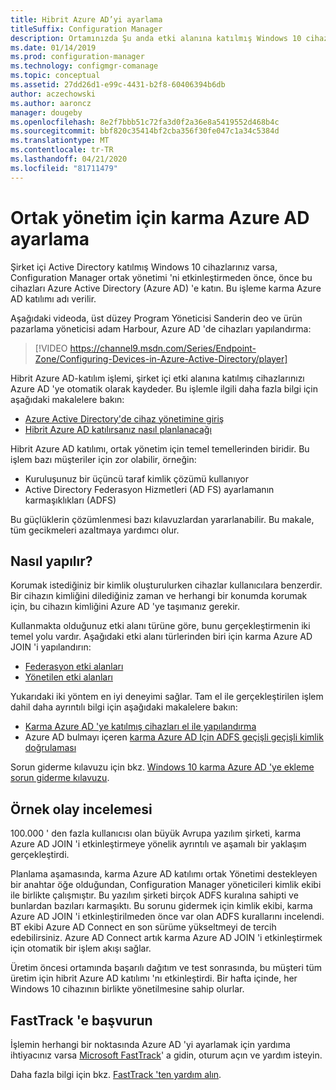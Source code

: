 ```yaml
---
title: Hibrit Azure AD’yi ayarlama
titleSuffix: Configuration Manager
description: Ortamınızda Şu anda etki alanına katılmış Windows 10 cihazları varsa, ortak yönetimi etkinleştirmeden önce karma Azure AD 'yi ayarlayın
ms.date: 01/14/2019
ms.prod: configuration-manager
ms.technology: configmgr-comanage
ms.topic: conceptual
ms.assetid: 27dd26d1-e99c-4431-b2f8-60406394b6db
author: aczechowski
ms.author: aaroncz
manager: dougeby
ms.openlocfilehash: 8e2f7bbb51c72fa3d0f2a36e8a5419552d468b4c
ms.sourcegitcommit: bbf820c35414bf2cba356f30fe047c1a34c5384d
ms.translationtype: MT
ms.contentlocale: tr-TR
ms.lasthandoff: 04/21/2020
ms.locfileid: "81711479"
---
```

# <a name="set-up-hybrid-azure-ad-for-co-management"></a>Ortak yönetim için karma Azure AD ayarlama

Şirket içi Active Directory katılmış Windows 10 cihazlarınız varsa, Configuration Manager ortak yönetimi 'ni etkinleştirmeden önce, önce bu cihazları Azure Active Directory (Azure AD) 'e katın. Bu işleme karma Azure AD katılımı adı verilir. 

Aşağıdaki videoda, üst düzey Program Yöneticisi Sanderin deo ve ürün pazarlama yöneticisi adam Harbour, Azure AD 'de cihazları yapılandırma:

> [!VIDEO https://channel9.msdn.com/Series/Endpoint-Zone/Configuring-Devices-in-Azure-Active-Directory/player]

Hibrit Azure AD-katılım işlemi, şirket içi etki alanına katılmış cihazlarınızı Azure AD 'ye otomatik olarak kaydeder. Bu işlemle ilgili daha fazla bilgi için aşağıdaki makalelere bakın:
- [Azure Active Directory'de cihaz yönetimine giriş](https://docs.microsoft.com/azure/active-directory/device-management-introduction) 
- [Hibrit Azure AD katılırsanız nasıl planlanacağı](https://docs.microsoft.com/azure/active-directory/devices/hybrid-azuread-join-plan)

Hibrit Azure AD katılımı, ortak yönetim için temel temellerinden biridir. Bu işlem bazı müşteriler için zor olabilir, örneğin:
- Kuruluşunuz bir üçüncü taraf kimlik çözümü kullanıyor 
- Active Directory Federasyon Hizmetleri (AD FS) ayarlamanın karmaşıklıkları (ADFS)

Bu güçlüklerin çözümlenmesi bazı kılavuzlardan yararlanabilir. Bu makale, tüm gecikmeleri azaltmaya yardımcı olur.


## <a name="how-to-do-it"></a>Nasıl yapılır?

Korumak istediğiniz bir kimlik oluşturulurken cihazlar kullanıcılara benzerdir. Bir cihazın kimliğini dilediğiniz zaman ve herhangi bir konumda korumak için, bu cihazın kimliğini Azure AD 'ye taşımanız gerekir.

Kullanmakta olduğunuz etki alanı türüne göre, bunu gerçekleştirmenin iki temel yolu vardır. Aşağıdaki etki alanı türlerinden biri için karma Azure AD JOIN 'i yapılandırın:  
- [Federasyon etki alanları](https://docs.microsoft.com/azure/active-directory/devices/hybrid-azuread-join-federated-domains)  
- [Yönetilen etki alanları](https://docs.microsoft.com/azure/active-directory/devices/hybrid-azuread-join-managed-domains)  

Yukarıdaki iki yöntem en iyi deneyimi sağlar. Tam el ile gerçekleştirilen işlem dahil daha ayrıntılı bilgi için aşağıdaki makalelere bakın:
- [Karma Azure AD 'ye katılmış cihazları el ile yapılandırma](https://docs.microsoft.com/azure/active-directory/device-management-hybrid-azuread-joined-devices-setup)  
- Azure AD bulmayı içeren [karma Azure AD Için ADFS geçişli geçişli kimlik doğrulaması](https://docs.microsoft.com/windows-server/identity/ad-fs/ad-fs-overview)  

Sorun giderme kılavuzu için bkz. [Windows 10 karma Azure AD 'ye ekleme sorun giderme kılavuzu](https://docs.microsoft.com/azure/active-directory/devices/troubleshoot-hybrid-join-windows-current).



## <a name="case-study"></a>Örnek olay incelemesi

100.000 ' den fazla kullanıcısı olan büyük Avrupa yazılım şirketi, karma Azure AD JOIN 'i etkinleştirmeye yönelik ayrıntılı ve aşamalı bir yaklaşım gerçekleştirdi.

Planlama aşamasında, karma Azure AD katılımı ortak Yönetimi destekleyen bir anahtar öğe olduğundan, Configuration Manager yöneticileri kimlik ekibi ile birlikte çalışmıştır. Bu yazılım şirketi birçok ADFS kuralına sahipti ve bunlardan bazıları karmaşıktı. Bu sorunu gidermek için kimlik ekibi, karma Azure AD JOIN 'i etkinleştirilmeden önce var olan ADFS kurallarını incelendi. BT ekibi Azure AD Connect en son sürüme yükseltmeyi de tercih edebilirsiniz. Azure AD Connect artık karma Azure AD JOIN 'i etkinleştirmek için otomatik bir işlem akışı sağlar.

Üretim öncesi ortamında başarılı dağıtım ve test sonrasında, bu müşteri tüm üretim için hibrit Azure AD katılımı 'nı etkinleştirdi. Bir hafta içinde, her Windows 10 cihazının birlikte yönetilmesine sahip olurlar.



## <a name="contact-fasttrack"></a>FastTrack 'e başvurun

İşlemin herhangi bir noktasında Azure AD 'yi ayarlamak için yardıma ihtiyacınız varsa [Microsoft FastTrack](https://Microsoft.com/FastTrack/)' a gidin, oturum açın ve yardım isteyin. 

Daha fazla bilgi için bkz. [FastTrack 'ten yardım alın](quickstart-fasttrack.md). 

